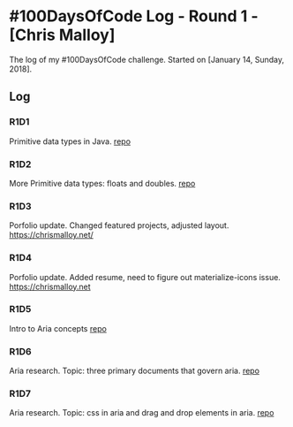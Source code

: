 # #100DaysOfCode Log - Round 1 - [Chris Malloy]

The log of my #100DaysOfCode challenge. Started on [January 14, Sunday, 2018].

## Log

### R1D1 
Primitive data types in Java. [repo](https://github.com/chris-malloy/java101)

### R1D2
More Primitive data types: floats and doubles. [repo](https://github.com/chris-malloy/java101)

### R1D3
Porfolio update. Changed featured projects, adjusted layout. https://chrismalloy.net/

### R1D4
Porfolio update. Added resume, need to figure out materialize-icons issue. https://chrismalloy.net

### R1D5
Intro to Aria concepts [repo](https://github.com/chris-malloy/aria101)

### R1D6
Aria research. Topic: three primary documents that govern aria. [repo](https://github.com/chris-malloy/aria101)

### R1D7
Aria research. Topic: css in aria and drag and drop elements in aria. [repo](https://github.com/chris-malloy/aria101)

